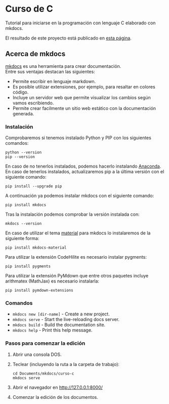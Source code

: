 # Curso de C

Tutorial para iniciarse en la programación con lenguaje C elaborado con mkdocs.

El resultado de este proyecto está publicado en [esta página](http://cuartas.es/c).

## Acerca de mkdocs

[mkdocs](http://www.mkdocs.org) es una herramienta para crear documentación.  
Entre sus ventajas destacan las siguientes:

* Permite escribir en lenguaje markdown.
* Es posible utilizar extensiones, por ejemplo, para resaltar en colores código.
* Incluye un servidor web que permite visualizar los cambios según vamos escribiendo.
* Permite crear facilmente un sitio web estático con la documentación generada.

### Instalación

Comprobaremos si tenemos instalado Python y PIP con los siguientes comandos:

	python --version
	pip --version

En caso de no tenerlos instalados, podemos hacerlo instalando [Anaconda](https://anaconda.org/). En caso de tenerlos instalados, actualizaremos pip a la última versión con el siguiente comando:

	pip install --upgrade pip

A continuación ya podemos instalar mkdocs con el siguiente comando:

	pip install mkdocs

Tras la instalación podemos comprobar la versión instalada con:

	mkdocs --version 

En caso de utilizar el tema [material](https://squidfunk.github.io/mkdocs-material/) para mkdocs lo instalaremos de la siguiente forma:

	pip install mkdocs-material

Para utilizar la extensión CodeHilite es necesario instalar pygments:

	pip install pygments

Para utilizar la extensión PyMdown que entre otros paquetes incluye arithmatex (MathJax) es necesario instalarla:

	pip install pymdown-extensions

### Comandos

* `mkdocs new [dir-name]` - Create a new project.
* `mkdocs serve` - Start the live-reloading docs server.
* `mkdocs build` - Build the documentation site.
* `mkdocs help` - Print this help message.

### Pasos para comenzar la edición

1. 	Abrir una consola DOS.
2. 	Teclear (incluyendo la ruta a la carpeta de trabajo):  

		cd Documents/mkdocs/curso-c
		mkdocs serve

3.  Abrir el navegador en http://127.0.0.1:8000/
4.  Comenzar la edición de los documentos.

